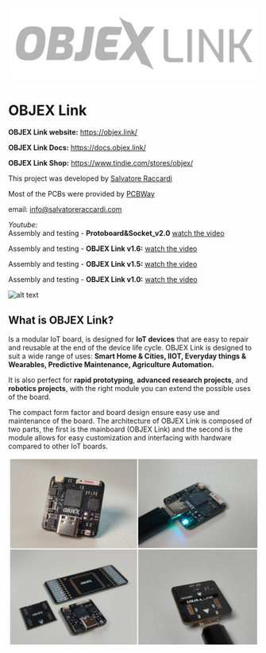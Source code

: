 ![alt text](https://github.com/salvatoreraccardi/OBJEX_LINK/blob/main/dir/OBJEX-LINK_logov2.png)
# OBJEX Link 

**OBJEX Link website:** https://objex.link/

**OBJEX Link Docs:** https://docs.objex.link/

**OBJEX Link Shop:** https://www.tindie.com/stores/objex/

This project was developed by [Salvatore Raccardi](https://www.instagram.com/salvatore.raccardi/)

Most of the PCBs were provided by [PCBWay](https://www.pcbway.com/)

email: info@salvatoreraccardi.com  

*Youtube:* <br />
Assembly and testing - **Protoboard&Socket_v2.0** [watch the video](https://www.youtube.com/watch?v=N7MFNUX0_PA)

Assembly and testing - **OBJEX Link v1.6:** [watch the video](https://www.youtube.com/watch?v=o9e5-9o4egI)

Assembly and testing - **OBJEX Link v1.5:** [watch the video](https://www.youtube.com/watch?v=wx3dR2j1C28)

Assembly and testing - **OBJEX Link v1.0:** [watch the video](https://www.youtube.com/watch?v=_4CofqktS38)

![alt text](https://media.giphy.com/media/dOVpV5HhJFUvPZF3In/giphy.gif)

## What is OBJEX Link?
Is a modular IoT board, is designed for **IoT devices** that are easy to repair and reusable at the end of the device life cycle. 
OBJEX Link is designed to suit a wide range of uses: **Smart Home & Cities, IIOT, Everyday things & Wearables, Predictive Maintenance, Agriculture Automation.**

It is also perfect for **rapid prototyping**, **advanced research projects**, and **robotics projects**, with the right module you can extend the possible uses of the board.

The compact form factor and board design ensure easy use and maintenance of the board. The architecture of OBJEX Link is composed of two parts, the first is the mainboard (OBJEX Link) and the second is the module allows for easy customization and interfacing with hardware compared to other IoT boards.

![alt text](https://github.com/salvatoreraccardi/OBJEX_LINK/blob/main/dir/1.png)
